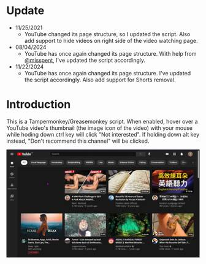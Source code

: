 # Update
* 11/25/2021
  - YouTube changed its page structure, so I updated the script. Also add support to hide videos on right side of the video watching page. 
* 08/04/2024
  - YouTube has once again changed its page structure. With help from [@misspent](https://github.com/misspent), I've updated the script accordingly.
* 11/22/2024
  - YouTube has once again changed its page structure. I've updated the script accordingly. Also add support for Shorts removal. 
  
# Introduction

This is a Tampermonkey/Greasemonkey script. When enabled, hover over a YouTube video's thumbnail (the image icon of the video) with your mouse while hoding down ctrl key will click "Not interested". If holding down alt key instead, "Don't recommend this channel" will be clicked.

![](https://raw.githubusercontent.com/0x7FFFFFFFFFFFFFFF/I_am_not_interested_in_this_youtube_video/main/youtube.gif)


